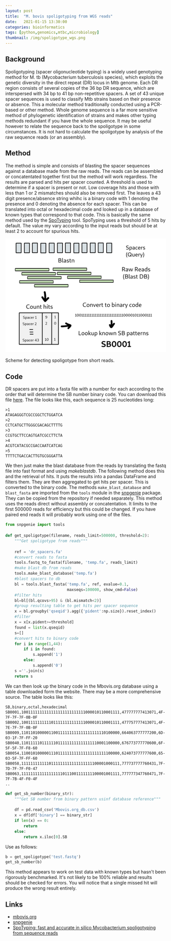 ```yaml
---
layout: post
title:  "M. bovis spoligotyping from WGS reads"
date:   2021-01-15 13:30:00
categories: bioinformatics
tags: [python,genomics,mtbc,microbiology]
thumbnail: /img/spoligotype_wgs.png
---
```


## Background

Spoligotyping (spacer oligonucleotide typing) is a widely used genotyping method for M. tb (Mycobacterium tuberculosis species), which exploits the genetic diversity in the  direct repeat (DR) locus in Mtb genome. Each DR region consists of several copies of the 36 bp DR sequence, which are interspersed with 34 bp to 41 bp non-repetitive spacers. A set of 43 unique spacer sequences is used to classify Mtb strains based on their presence or absence. This a molecular method traditionally conducted using a PCR-based or other method. Whole genome sequence is a far more sensitive method of phylogenetic identification of strains and makes other typing methods redundant if you have the whole sequence. It may be useful however to relate the sequence back to the spoligotype in some circumstances. It is not hard to calculate the spoligotype by analysis of the raw sequence reads (or an assembly).

## Method

The method is simple and consists of blasting the spacer sequences against a database made from the raw reads. The reads can be assembled or concatentated together first but the method will work regardless. The results are parsed and hits per spacer counted. A threshold is used to determine if a spacer is present or not. Low coverage hits and those with less than 1 or 2 mismatches should also be removed first. The leaves a 43 digit presence/absence string whihc is a binary code with 1 denoting the presence and 0 denoting the absence for each spacer. This can be translated into octal or hexadecimal code and looked up in a database of known types that correspond to that code. This is basically the same method used by the [SpoTyping](https://genomemedicine.biomedcentral.com/articles/10.1186/s13073-016-0270-7) tool. SpoTyping uses a threshold of 5 hits by default. The value my vary according to the input reads but should be at least 2 to account for spurious hits.

<div style="width: auto;">
 <a href="/img/spoligotype_wgs.png"> <img class="small-scaled" src="/img/spoligotype_wgs.png"></a>
  <p class="caption">Scheme for detecting spoligotype from short reads.</p>
</div>

## Code

DR spacers are put into a fasta file with a number for each according to the order that will determine the SB number binary code.
You can download this file [here](https://github.com/dmnfarrell/snpgenie/blob/master/snpgenie/data/dr_spacers.fa). The file looks like this, each sequence is 25 nucleotides long:

```
>1
ATAGAGGGTCGCCGGCTCTGGATCA
>2
CCTCATGCTTGGGCGACAGCTTTTG
>3
CCGTGCTTCCAGTGATCGCCTTCTA
>4
ACGTCATACGCCGACCAATCATCAG
>5
TTTTCTGACCACTTGTGCGGGATTA
```

We then just make the blast database from the reads by translating the fastq file into fast format and using _makeblastdb_. The following method does this and the retrieval of hits. It puts the results into a pandas DataFrame and filters them. They are then aggregated to get hits per spacer. This is converted to the binary code. The methods `make_blast_database` and `blast_fasta` are imported from the `tools` module in the [snpgenie](https://github.com/dmnfarrell/snpgenie) package. They can be copied from the repository if needed separately. This method uses the reads direct without assembly or concatentation. It limits to the first 500000 reads for efficiency but this could be changed. If you have paired end reads it will probably work using one of the files.

```python
from snpgenie import tools

def get_spoligotype(filename, reads_limit=500000, threshold=2):
    """Get spoligotype from reads"""

    ref = 'dr_spacers.fa'
    #convert reads to fasta
    tools.fastq_to_fasta(filename, 'temp.fa', reads_limit)
    #make blast db from reads
    tools.make_blast_database('temp.fa')
    #blast spacers to db
    bl = tools.blast_fasta('temp.fa', ref, evalue=0.1,
                           maxseqs=100000, show_cmd=False)
    #filter hits
    bl=bl[(bl.qcovs>95) & (bl.mismatch<2)]
    #group resulting table to get hits per spacer sequence
    x = bl.groupby('qseqid').agg({'pident':np.size}).reset_index()
    #filter
    x = x[x.pident>=threshold]
    found = list(x.qseqid)
    s=[]
    #convert hits to binary code
    for i in range(1,44):
        if i in found:
            s.append('1')
        else:
            s.append('0')
    s =''.join(s)  
    return s
```

We can then look up the binary code in the Mbovis.org database using a table downloaded form the website. There may be a more comprehensive source. The table looks like this:

```
SB,binary,octal,hexadecimal
SB0001,1001111111111111111111111111000010110001111,477777777413071,4F-7F-7F-7F-0B-0F
SB0002,1001111111111011111111111111000010110001111,477757777413071,4F-7E-7F-7F-0B-0F
SB0009,1101101000001100111111111111111111110100000,664063777777200,6D-03-1F-7F-FF-20
SB0040,1101111101111110111111111111111110001100000,676773777770600,6F-5F-5F-7F-F8-60
SB0054,1100101000001110111111111111111111111100000,624073777777600,65-03-5F-7F-FF-60
SB0058,1111111111110111111111111111111100001000111,777737777760431,7F-7D-7F-7F-F0-47
SB0063,1111111111111111110111001111111100001001111,777777347760471,7F-7F-7B-4F-F0-4F
..
```

```python
def get_sb_number(binary_str):
    """Get SB number from binary pattern usinf database reference"""

    df = pd.read_csv('Mbovis.org_db.csv')
    x = df[df['binary'] == binary_str]
    if len(x) == 0:
        return
    else:
        return x.iloc[0].SB
```

Use as follows:

```python
b = get_spoligotype('test.fastq')
get_sb_number(b)
```

This method appears to work on test data with known types but hasn't been rigorously benchmarked. It's not likely to be 100% reliable and results should be checked for errors. You will notice that a single missed hit will produce the wrong result entirely.

## Links

* [mbovis.org](https://www.mbovis.org/)
* [snpgenie](https://github.com/dmnfarrell/snpgenie)
* [SpoTyping: fast and accurate in silico Mycobacterium spoligotyping from sequence reads](https://genomemedicine.biomedcentral.com/articles/10.1186/s13073-016-0270-7)
